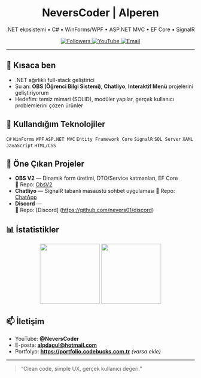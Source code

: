 <!-- Banner -->
<h1 align="center">NeversCoder | Alperen</h1>
<p align="center">
  .NET ekosistemi • C# • WinForms/WPF • ASP.NET MVC • EF Core • SignalR
</p>

<p align="center">
  <a href="https://github.com/Nevers01?tab=followers">
    <img alt="Followers" src="https://img.shields.io/github/followers/Nevers01?style=for-the-badge&logo=github">
  </a>
  <a href="https://www.youtube.com/@NeversCoder">
    <img alt="YouTube" src="https://img.shields.io/badge/YouTube-NeversCoder-red?style=for-the-badge&logo=youtube">
  </a>
  <a href="mailto:alpdagul@hotmail.com">
    <img alt="Email" src="https://img.shields.io/badge/Email-alpdagul@hotmail.com-blue?style=for-the-badge&logo=gmail">
  </a>
</p>

---

## 👋 Kısaca ben
- .NET ağırlıklı full-stack geliştirici
- Şu an: **OBS (Öğrenci Bilgi Sistemi)**, **Chatliyo**, **Interaktif Menü** projelerini geliştiriyorum  
- Hedefim: temiz mimari (SOLID), modüler yapılar, gerçek kullanıcı problemlerini çözen ürünler

## 🧰 Kullandığım Teknolojiler
`C#` `WinForms` `WPF` `ASP.NET MVC` `Entity Framework Core` `SignalR` `SQL Server` `XAML` `JavaScript` `HTML/CSS`

## 🚀 Öne Çıkan Projeler
- **OBS V2** — Dinamik form üretimi, DTO/Service katmanları, EF Core  
  🔗 Repo: [ObsV2](https://github.com/Nevers01/ObsV2)
- **Chatliyo** — SignalR tabanlı masaüstü sohbet uygulaması 
  🔗 Repo: [ChatApp](https://github.com/Nevers01/Chatapp)
- **Discord** —   
  🔗 Repo: [Discord] (https://github.com/nevers01/discord)

## 📊 İstatistikler
<p align="center">
  <img src="https://github-readme-stats.vercel.app/api?username=Nevers01&show_icons=true&hide_title=true&count_private=true" height="160" />
  <img src="https://github-readme-stats.vercel.app/api/top-langs/?username=Nevers01&layout=compact" height="160" />
</p>

## 📫 İletişim
- YouTube: **@NeversCoder**
- E-posta: **alpdagul@hotmail.com**
- Portfolyo: **https://portfolio.codebucks.com.tr** *(varsa ekle)*

---

> “Clean code, simple UX, gerçek kullanıcı değeri.”
